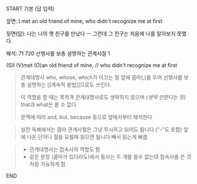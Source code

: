 START
기본 (답 입력)

앞면:
I met an old friend of mine, who didn't recognize me at first


뒷면(답):
나는 나의 옛 친구를 만났다 ㅡ 그런데 그 친구는 처음에 나를 알아보지 못했다.


해석:
71 720 선행사를 보충 설명하는 관계사절 1

(S)I (V)met (O)an old friend of mine, // who didn't recognize me at first

> 관계대명사 who, whose, which가 이끄는 절 앞에 콤마(,)를 두어
> 선행사를 보충 설명하는 [[계속적 용법]]으로도 쓰인다.
> 
> 이 역할을 할 때는 목적격 관계대명사로도 생략하지 않으며
> *(생략 안한다는 듯)*
> that과 what은 쓸 수 없다.
> 
> 문맥에 따라 and, but, because 등으로 앞에서부터 해석한다

> 실전 독해에서는 콤마 관계사절은 그냥 무시하고 읽어도 됩니다 ("-"도 포함)
> 앞에 나온 단어나 절을 모를때 읽으면 됩니다
> 빼서 읽는게 빠름

> + 관계대명사는 접속사의 역할도 함
> + 같은 문장 (콤마가 있더라도)에서 동사는 두 개를 쓸수 없는데 접속사를 쓴 것처럼 가능하게 함
<!--ID: 1695764355649-->
END